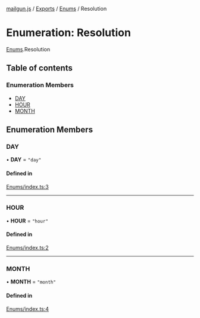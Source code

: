 [mailgun.js](../README.md) / [Exports](../modules.md) / [Enums](../modules/Enums.md) / Resolution

# Enumeration: Resolution

[Enums](../modules/Enums.md).Resolution

## Table of contents

### Enumeration Members

- [DAY](Enums.Resolution.md#day)
- [HOUR](Enums.Resolution.md#hour)
- [MONTH](Enums.Resolution.md#month)

## Enumeration Members

### DAY

• **DAY** = ``"day"``

#### Defined in

[Enums/index.ts:3](https://github.com/mailgun/mailgun.js/blob/999bc13/lib/Enums/index.ts#L3)

___

### HOUR

• **HOUR** = ``"hour"``

#### Defined in

[Enums/index.ts:2](https://github.com/mailgun/mailgun.js/blob/999bc13/lib/Enums/index.ts#L2)

___

### MONTH

• **MONTH** = ``"month"``

#### Defined in

[Enums/index.ts:4](https://github.com/mailgun/mailgun.js/blob/999bc13/lib/Enums/index.ts#L4)

